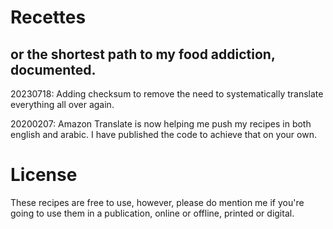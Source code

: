# Recettes
## or the shortest path to my food addiction, documented.

20230718:
	Adding checksum to remove the need to systematically translate everything all over again.  

20200207:
	Amazon Translate is now helping me push my recipes in both english and arabic.
	I have published the code to achieve that on your own.  

# License
These recipes are free to use, however, please do mention me if you're going to 
use them in a publication, online or offline, printed or digital.